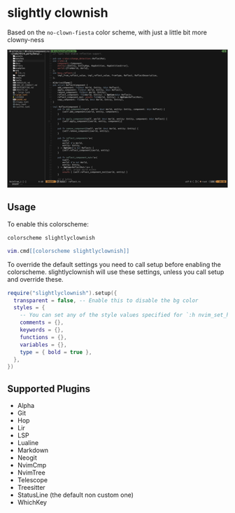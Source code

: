 # slightly clownish

Based on the ````no-clown-fiesta```` color scheme, with just a little bit more clowny-ness


![image](misc/screenshot.png)

## Usage

To enable this colorscheme:

```vim
colorscheme slightlyclownish
```

```lua
vim.cmd[[colorscheme slightlyclownish]]
```

To override the default settings you need to call setup before enabling the
colorscheme. slightlyclownish will use these settings, unless you call setup
and override these.

```lua
require("slightlyclownish").setup({
  transparent = false, -- Enable this to disable the bg color
  styles = { 
    -- You can set any of the style values specified for `:h nvim_set_hl`
    comments = {},
    keywords = {},
    functions = {},
    variables = {},
    type = { bold = true },
  },
})
```

## Supported Plugins

- Alpha
- Git
- Hop
- Lir
- LSP
- Lualine
- Markdown
- Neogit
- NvimCmp
- NvimTree
- Telescope
- Treesitter
- StatusLine (the default non custom one)
- WhichKey
